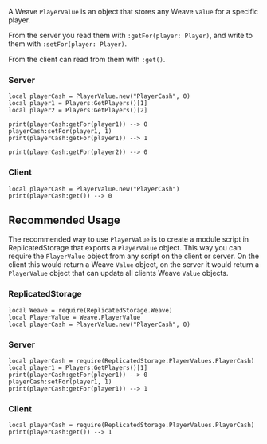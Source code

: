 A Weave `PlayerValue` is an object that stores any Weave `Value` for a specific player.

From the server you read them with `:getFor(player: Player)`, and write to them with `:setFor(player: Player)`.

From the client can read from them with `:get()`.

###  Server
```luau
local playerCash = PlayerValue.new("PlayerCash", 0)
local player1 = Players:GetPlayers()[1]
local player2 = Players:GetPlayers()[2]

print(playerCash:getFor(player1)) --> 0
playerCash:setFor(player1, 1)
print(playerCash:getFor(player1)) --> 1

print(playerCash:getFor(player2)) --> 0
```

###  Client
```luau
local playerCash = PlayerValue.new("PlayerCash")
print(playerCash:get()) --> 0
```

## Recommended Usage

The recommended way to use `PlayerValue` is to create a module script in ReplicatedStorage that exports a `PlayerValue` object. This way you can require the `PlayerValue` object from any script on the client or server. On the client this would return a Weave `Value` object, on the server it would return a `PlayerValue` object that can update all clients Weave `Value` objects.

### ReplicatedStorage
```luau 
local Weave = require(ReplicatedStorage.Weave)
local PlayerValue = Weave.PlayerValue
local playerCash = PlayerValue.new("PlayerCash", 0)
```

### Server
```luau
local playerCash = require(ReplicatedStorage.PlayerValues.PlayerCash)
local player1 = Players:GetPlayers()[1]
print(playerCash:getFor(player1)) --> 0
playerCash:setFor(player1, 1)
print(playerCash:getFor(player1)) --> 1
```

### Client
```luau
local playerCash = require(ReplicatedStorage.PlayerValues.PlayerCash)
print(playerCash:get()) --> 1
```


